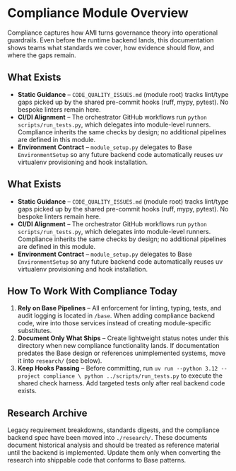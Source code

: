 # Compliance Module Overview

Compliance captures how AMI turns governance theory into operational guardrails. Even before the runtime backend lands, this documentation shows teams what standards we cover, how evidence should flow, and where the gaps remain.

## What Exists
- **Static Guidance** – `CODE_QUALITY_ISSUES.md` (module root) tracks lint/type gaps picked
  up by the shared pre-commit hooks (ruff, mypy, pytest). No bespoke linters remain here.
- **CI/DI Alignment** – The orchestrator GitHub workflows run `python scripts/run_tests.py`,
  which delegates into module-level runners. Compliance inherits the same checks by design;
  no additional pipelines are defined in this module.
- **Environment Contract** – `module_setup.py` delegates to Base `EnvironmentSetup` so any
  future backend code automatically reuses uv virtualenv provisioning and hook installation.

## What Exists
- **Static Guidance** – `CODE_QUALITY_ISSUES.md` (module root) tracks lint/type gaps picked
  up by the shared pre-commit hooks (ruff, mypy, pytest). No bespoke linters remain here.
- **CI/DI Alignment** – The orchestrator GitHub workflows run `python scripts/run_tests.py`,
  which delegates into module-level runners. Compliance inherits the same checks by design;
  no additional pipelines are defined in this module.
- **Environment Contract** – `module_setup.py` delegates to Base `EnvironmentSetup` so any
  future backend code automatically reuses uv virtualenv provisioning and hook installation.

## How To Work With Compliance Today
1. **Rely on Base Pipelines** – All enforcement for linting, typing, tests, and audit logging
   is located in `/base`. When adding compliance backend code, wire into those services instead
   of creating module-specific substitutes.
2. **Document Only What Ships** – Create lightweight status notes under this directory when new
   compliance functionality lands. If documentation predates the Base design or references
   unimplemented systems, move it into `research/` (see below).
3. **Keep Hooks Passing** – Before committing, run `uv run --python 3.12 --project compliance \
   python ../scripts/run_tests.py` to execute the shared check harness. Add targeted tests only
   after real backend code exists.

## Research Archive
Legacy requirement breakdowns, standards digests, and the compliance backend spec have been
moved into `./research/`. These documents document historical analysis and should be treated as
reference material until the backend is implemented. Update them only when converting the
research into shippable code that conforms to Base patterns.
